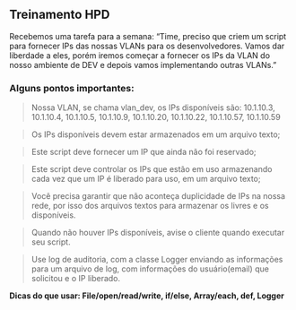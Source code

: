 ## Treinamento HPD

Recebemos uma tarefa para a semana: “Time, preciso que criem um script para fornecer IPs das nossas VLANs para os desenvolvedores.
Vamos dar liberdade a eles, porém iremos começar a fornecer os IPs da VLAN do nosso ambiente de DEV e depois vamos implementando outras VLANs.”

### Alguns pontos importantes:

> Nossa VLAN, se chama vlan_dev, os IPs disponíveis são: 10.1.10.3, 10.1.10.4, 10.1.10.5, 10.1.10.9, 10.1.10.20, 10.1.10.22, 10.1.10.57, 10.1.10.59

> Os IPs disponíveis devem estar armazenados em um arquivo texto;<br>

> Este script deve fornecer um IP que ainda não foi reservado;<br>

> Este script deve controlar os IPs que estão em uso armazenando cada vez que um IP é liberado para uso, em um arquivo texto;<br>

> Você precisa garantir que não aconteça duplicidade de IPs na nossa rede, por isso dos arquivos textos para armazenar os livres e os disponíveis.<br>

> Quando não houver IPs disponíveis, avise o cliente quando executar seu script.<br>

> Use log de auditoria, com a classe Logger enviando as informações para um arquivo de log, com informações do usuário(email) que solicitou e o IP liberado.<br>

**Dicas do que usar: File/open/read/write, if/else, Array/each, def, Logger**
